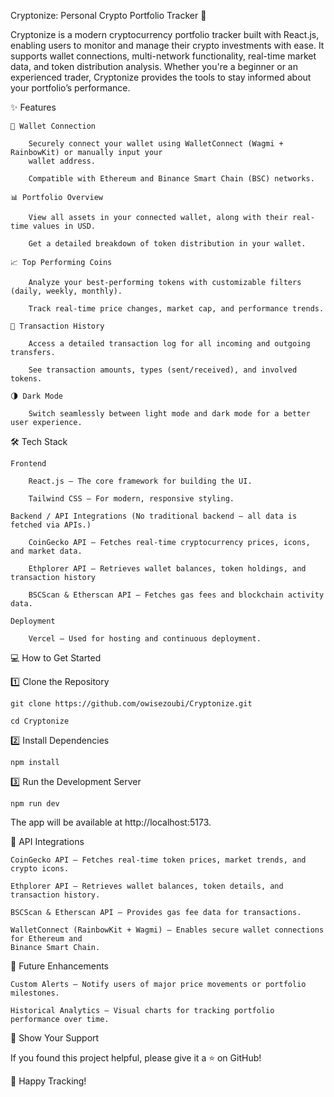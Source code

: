 Cryptonize: Personal Crypto Portfolio Tracker 🚀

Cryptonize is a modern cryptocurrency portfolio tracker built with React.js, enabling users to monitor and manage their crypto investments with ease. It supports wallet connections, multi-network functionality, real-time market data, and token distribution analysis. Whether you're a beginner or an experienced trader, Cryptonize provides the tools to stay informed about your portfolio’s performance.

 
 ✨ Features

	🔗 Wallet Connection
	
		Securely connect your wallet using WalletConnect (Wagmi + RainbowKit) or manually input your 
  		wallet address.
	
		Compatible with Ethereum and Binance Smart Chain (BSC) networks.
	
	📊 Portfolio Overview
	
		View all assets in your connected wallet, along with their real-time values in USD.
	
		Get a detailed breakdown of token distribution in your wallet.
	
	📈 Top Performing Coins
	
		Analyze your best-performing tokens with customizable filters (daily, weekly, monthly).
	
		Track real-time price changes, market cap, and performance trends.
	
	📜 Transaction History
	
		Access a detailed transaction log for all incoming and outgoing transfers.
	
		See transaction amounts, types (sent/received), and involved tokens.
	
	🌗 Dark Mode
	
		Switch seamlessly between light mode and dark mode for a better user experience.


🛠️ Tech Stack

	Frontend
	
		React.js – The core framework for building the UI.
		
		Tailwind CSS – For modern, responsive styling.
	
	Backend / API Integrations (No traditional backend – all data is fetched via APIs.)
	
		CoinGecko API – Fetches real-time cryptocurrency prices, icons, and market data.
		
		Ethplorer API – Retrieves wallet balances, token holdings, and transaction history
		
		BSCScan & Etherscan API – Fetches gas fees and blockchain activity data.
	
	Deployment
	
		Vercel – Used for hosting and continuous deployment.


💻 How to Get Started

1️⃣ Clone the Repository

    git clone https://github.com/owisezoubi/Cryptonize.git  
    
    cd Cryptonize

2️⃣ Install Dependencies
  
    npm install

3️⃣ Run the Development Server

    npm run dev

The app will be available at http://localhost:5173.


🔌 API Integrations

	CoinGecko API – Fetches real-time token prices, market trends, and crypto icons.
 
	Ethplorer API – Retrieves wallet balances, token details, and transaction history.
 
	BSCScan & Etherscan API – Provides gas fee data for transactions.
 
	WalletConnect (RainbowKit + Wagmi) – Enables secure wallet connections for Ethereum and 
 	Binance Smart Chain.


🎯 Future Enhancements

	Custom Alerts – Notify users of major price movements or portfolio milestones.
 
	Historical Analytics – Visual charts for tracking portfolio performance over time.


🌟 Show Your Support

If you found this project helpful, please give it a ⭐ on GitHub!

🚀 Happy Tracking!
